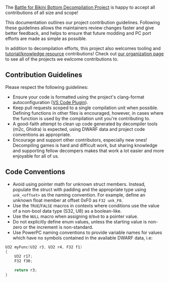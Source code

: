 The [Battle for Bikini Bottom Decompilation Project](https://github.com/bfbbdecomp/bfbb) is happy to accept all contributions of all size and scope! 

This documentation outlines our project contribution guidelines. Following these guidelines allows the maintainers review changes faster and give better feedback, and helps to ensure that future modding and PC port efforts are made as simple as possible.

In addition to decompilation efforts, this project also welcomes tooling and [tutorial/knowledge resource](https://github.com/bfbbdecomp/bfbb-decomp-guide) contributions! Check out [our organization page](https://github.com/bfbbdecomp) to see all of the projects we ewlcome contributions to.

## Contribution Guidelines

Please respect the following guidelines:
- Ensure your code is formatted using the project's clang-format autoconfiguration ([VS Code Plugin](https://marketplace.visualstudio.com/items?itemName=xaver.clang-format)).
- Keep pull requests scoped to a single compilation unit when possible. Defining functions in other files is encouraged, however, in cases where the function is used by the compilation unit you're contributing to.
- A good-faith attempt to clean up code generated by decompiler tools (m2c, Ghidra) is expected, using DWARF data and project code conventions as appropriate.
- Encourage and support other contributors, especially new ones! Decompiling games is hard and difficult work, but sharing knowledge and supporting fellow decompers makes that work a lot easier and more enjoyable for all of us.

## Code Conventions
- Avoid using pointer math for unknown struct members. Instead, populate the struct with padding and the appropriate type using `unk_<offset>` as the naming convention. For example, define an unknown float member at offset 0xF0 as `F32 unk_F0`.
- Use the `TRUE`/`FALSE` macros in contexts where conditions use the value of a non-bool data type (S32, U8) as a boolean-like.
- Use the `NULL` macro when assigning `0`/`0x0` to a pointer value.
- Do not explicitly define enum values, unless the starting value is non-zero or the increment is non-standard.
- Use PowerPC naming conventions to provide variable names for values which have no symbols contained in the available DWARF data, i.e:
```cpp
U32 myFunc(U32 r3, U32 r4, F32 f1)
{
    U32 r17;
    F32 f30;

    return r3;
}
```
